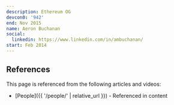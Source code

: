 ```yaml
---
description: Ethereum OG
devcon0: '942'
end: Nov 2015
name: Aeron Buchanan
social:
  linkedin: https://www.linkedin.com/in/ambuchanan/
start: Feb 2014
---
```


## References

This page is referenced from the following articles and videos:

- [People]({{ '/people/' | relative_url }}) - Referenced in content